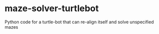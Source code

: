 # maze-solver-turtlebot
Python code for a turtle-bot that can re-align itself and solve unspecified mazes
